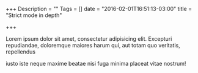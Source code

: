 +++
Description = ""
Tags = []
date = "2016-02-01T16:51:13-03:00"
title = "Strict mode in depth"

+++

Lorem ipsum dolor sit amet, consectetur adipisicing elit. Excepturi repudiandae, doloremque maiores harum qui, aut totam quo veritatis, repellendus

<!--more-->

iusto iste neque maxime beatae nisi fuga minima placeat vitae nostrum!